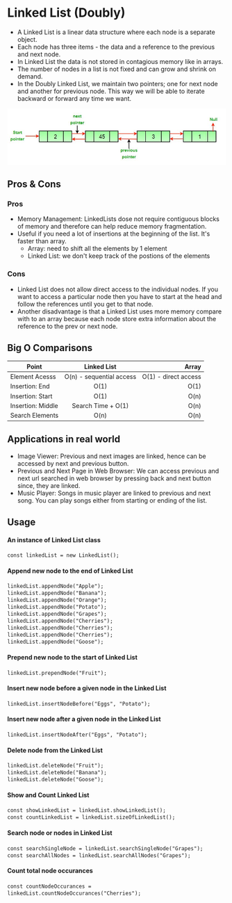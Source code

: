 # Linked List (Doubly)
- A Linked List is a linear data structure where each node is a separate object.
- Each node has three items - the data and a reference to the previous and next node.
- In Linked List the data is not stored in contagious memory like in arrays.
- The number of nodes in a list is not fixed and can grow and shrink on demand. 
- In the Doubly Linked List, we maintain two pointers; one for next node and another for previous node. This way we will be able to iterate backward or forward any time we want.

<p align="center">
  <img src="../assets/linked-list.jpg" />
</p>


## Pros & Cons

### Pros
- Memory Management: LinkedLists dose not require contiguous blocks of memory and therefore can help reduce memory fragmentation.
- Useful if you need a lot of insertions at the beginning of the list. It's faster than array.
  - Array: need to shift all the elements by 1 element
  - Linked List: we don't keep track of the postions of the elements

### Cons
- Linked List does not allow direct access to the individual nodes. If you want to access a particular node then you have to start at the head and follow the references until you get to that node.
- Another disadvantage is that a Linked List uses more memory compare with to an array because each node store extra information about the reference to the prev or next node.


## Big O Comparisons

| Point             |       Linked List        |                Array |
| ----------------- | :----------------------: | -------------------: |
| Element Acesss    | O(n) - sequential access | O(1) - direct access |
| Insertion: End    |           O(1)           |                 O(1) |
| Insertion: Start  |           O(1)           |                 O(n) |
| Insertion: Middle |    Search Time + O(1)    |                 O(n) |
| Search Elements   |           O(n)           |                 O(n) |


## Applications in real world
- Image Viewer: Previous and next images are linked, hence can be accessed by next and previous button.
- Previous and Next Page in Web Browser: We can access previous and next url searched in web browser by pressing back and next button since, they are linked.
- Music Player: Songs in music player are linked to previous and next song. You can play songs either from starting or ending of the list.


## Usage

#### An instance of Linked List class
```
const linkedList = new LinkedList();
```

#### Append new node to the end of Linked List
```
linkedList.appendNode("Apple");
linkedList.appendNode("Banana");
linkedList.appendNode("Orange");
linkedList.appendNode("Potato");
linkedList.appendNode("Grapes");
linkedList.appendNode("Cherries");
linkedList.appendNode("Cherries");
linkedList.appendNode("Cherries");
linkedList.appendNode("Goose");
```

#### Prepend new node to the start of Linked List
```
linkedList.prependNode("Fruit");
```

#### Insert new node before a given node in the Linked List
```
linkedList.insertNodeBefore("Eggs", "Potato");
```

#### Insert new node after a given node in the Linked List
```
linkedList.insertNodeAfter("Eggs", "Potato");
```

#### Delete node from the Linked List
```
linkedList.deleteNode("Fruit");
linkedList.deleteNode("Banana");
linkedList.deleteNode("Goose");
```

#### Show and Count Linked List
```
const showLinkedList = linkedList.showLinkedList();
const countLinkedList = linkedList.sizeOfLinkedList();
```

#### Search node or nodes in Linked List
```
const searchSingleNode = linkedList.searchSingleNode("Grapes");
const searchAllNodes = linkedList.searchAllNodes("Grapes");
```

#### Count total node occurances
```
const countNodeOccurances = linkedList.countNodeOccurances("Cherries");
```
